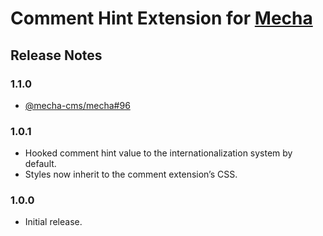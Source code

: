 Comment Hint Extension for [Mecha](https://github.com/mecha-cms/mecha)
======================================================================

Release Notes
-------------

### 1.1.0

 - [@mecha-cms/mecha#96](https://github.com/mecha-cms/mecha/issues/96)

### 1.0.1

 - Hooked comment hint value to the internationalization system by default.
 - Styles now inherit to the comment extension&rsquo;s CSS.

### 1.0.0

 - Initial release.

